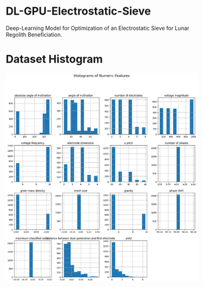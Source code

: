 # DL-GPU-Electrostatic-Sieve
Deep-Learning Model for Optimization of an Electrostatic Sieve for Lunar Regolith Beneficiation.

# Dataset Histogram
![alt text](https://github.com/Kalpit-Vadnerkar/DL-GPU-Electrostatic-Sieve/blob/main/download.png?raw=true)
